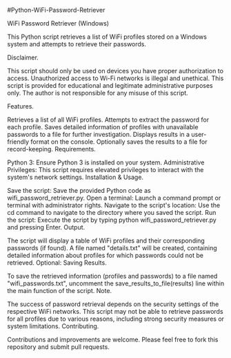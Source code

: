 #Python-WiFi-Password-Retriever

WiFi Password Retriever (Windows)

This Python script retrieves a list of WiFi profiles stored on a Windows system and attempts to retrieve their passwords.

Disclaimer.

This script should only be used on devices you have proper authorization to access. Unauthorized access to Wi-Fi networks is illegal and unethical.
This script is provided for educational and legitimate administrative purposes only. The author is not responsible for any misuse of this script.

Features.

Retrieves a list of all WiFi profiles.
Attempts to extract the password for each profile.
Saves detailed information of profiles with unavailable passwords to a file for further investigation.
Displays results in a user-friendly format on the console.
Optionally saves the results to a file for record-keeping.
Requirements.

Python 3: Ensure Python 3 is installed on your system.
Administrative Privileges: This script requires elevated privileges to interact with the system's network settings.
Installation & Usage.

Save the script: Save the provided Python code as wifi_password_retriever.py.
Open a terminal: Launch a command prompt or terminal with administrator rights.
Navigate to the script's location: Use the cd command to navigate to the directory where you saved the script.
Run the script: Execute the script by typing python wifi_password_retriever.py and pressing Enter.
Output.

The script will display a table of WiFi profiles and their corresponding passwords (if found).
A file named "details.txt" will be created, containing detailed information about profiles for which passwords could not be retrieved.
Optional: Saving Results.

To save the retrieved information (profiles and passwords) to a file named "wifi_passwords.txt", uncomment the save_results_to_file(results) line within the main function of the script.
Note.

The success of password retrieval depends on the security settings of the respective WiFi networks.
This script may not be able to retrieve passwords for all profiles due to various reasons, including strong security measures or system limitations.
Contributing.

Contributions and improvements are welcome. Please feel free to fork this repository and submit pull requests.
